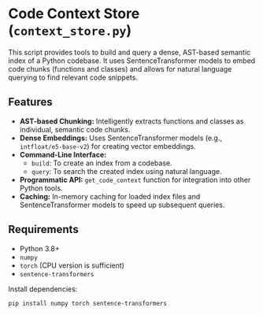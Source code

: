 # Code Context Store (`context_store.py`)

This script provides tools to build and query a dense, AST-based semantic index of a Python codebase. It uses SentenceTransformer models to embed code chunks (functions and classes) and allows for natural language querying to find relevant code snippets.

## Features

-   **AST-based Chunking:** Intelligently extracts functions and classes as individual, semantic code chunks.
-   **Dense Embeddings:** Uses SentenceTransformer models (e.g., `intfloat/e5-base-v2`) for creating vector embeddings.
-   **Command-Line Interface:**
    -   `build`: To create an index from a codebase.
    -   `query`: To search the created index using natural language.
-   **Programmatic API:** `get_code_context` function for integration into other Python tools.
-   **Caching:** In-memory caching for loaded index files and SentenceTransformer models to speed up subsequent queries.

## Requirements

-   Python 3.8+
-   `numpy`
-   `torch` (CPU version is sufficient)
-   `sentence-transformers`

Install dependencies:
```bash
pip install numpy torch sentence-transformers

